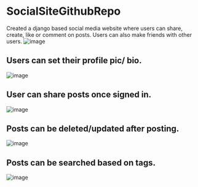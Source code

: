 # SocialSiteGithubRepo
Created a django based social media website where users can share, create, like or comment on posts. 
Users can also make friends with other users. 
![image](https://user-images.githubusercontent.com/83627593/177610707-077ad793-8dd8-4c9c-9d2d-af0a4323a29e.png)

## Users can set their profile pic/ bio.
![image](https://user-images.githubusercontent.com/83627593/177610723-a4bdc7eb-acf9-4ef5-b1f1-47643ac33b2c.png)

## User can share posts once signed in.
![image](https://user-images.githubusercontent.com/83627593/177612394-b30b938b-0224-4ee2-b87b-0a69fa02f1d8.png)

## Posts can be deleted/updated after posting.
![image](https://user-images.githubusercontent.com/83627593/177611901-ac1c63b2-006c-4a03-923e-f4f788c2e4fe.png)

## Posts can be searched based on tags.
![image](https://user-images.githubusercontent.com/83627593/177611775-9d80a9f1-587e-4548-81bd-d30c7a5a7d6a.png)

